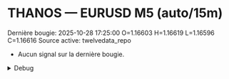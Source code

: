 # THANOS — EURUSD M5 (auto/15m)
Dernière bougie: 2025-10-28 17:25:00  O=1.16603  H=1.16619  L=1.16596  C=1.16616
Source active: twelvedata_repo

- Aucun signal sur la dernière bougie.

<details><summary>Debug</summary>

- TD_API_KEY manquant.

</details>